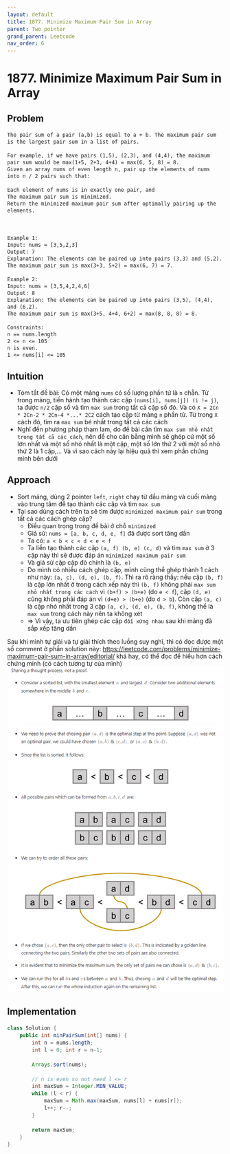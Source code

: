 ```yaml
---
layout: default
title: 1877. Minimize Maximum Pair Sum in Array
parent: Two pointer
grand_parent: Leetcode
nav_order: 6
---
```


# 1877. Minimize Maximum Pair Sum in Array

## Problem
```agsl
The pair sum of a pair (a,b) is equal to a + b. The maximum pair sum is the largest pair sum in a list of pairs.

For example, if we have pairs (1,5), (2,3), and (4,4), the maximum pair sum would be max(1+5, 2+3, 4+4) = max(6, 5, 8) = 8.
Given an array nums of even length n, pair up the elements of nums into n / 2 pairs such that:

Each element of nums is in exactly one pair, and
The maximum pair sum is minimized.
Return the minimized maximum pair sum after optimally pairing up the elements.

 

Example 1:
Input: nums = [3,5,2,3]
Output: 7
Explanation: The elements can be paired up into pairs (3,3) and (5,2).
The maximum pair sum is max(3+3, 5+2) = max(6, 7) = 7.

Example 2:
Input: nums = [3,5,4,2,4,6]
Output: 8
Explanation: The elements can be paired up into pairs (3,5), (4,4), and (6,2).
The maximum pair sum is max(3+5, 4+4, 6+2) = max(8, 8, 8) = 8.
 
Constraints:
n == nums.length
2 <= n <= 105
n is even.
1 <= nums[i] <= 105
```
## Intuition
- Tóm tắt đề bài: Có một mảng `nums` có số lượng phần tử là `n` chẵn. Từ trong mảng, tiến hành tạo thành 
các cặp `(nums[i], nums[j]) (i != j)`, ta được `n/2` cặp số và tìm `max sum` trong tất cả cặp số đó. 
Và có `X = 2Cn * 2Cn-2 * 2Cn-4 *...* 2C2` cách tạo cặp từ mảng `n` phần tử.
Từ trong `X` cách đó, tìm ra `max sum` bé nhất trong tất cả các cách
- Nghĩ đến phương pháp tham lam, do đề bài cần tìm `max sum nhỏ nhất trong tất cả các cách`, nên để cho cân bằng
mình sẽ ghép  cứ một số lớn nhất và một số nhỏ nhất là một cặp, một số lớn thứ 2 với một số nhỏ thứ 2 là 1 cặp,... Và vì sao cách này lại hiệu quả thì xem phần chứng minh bên dưới

## Approach
- Sort mảng, dùng 2 pointer `left`, `right` chạy từ đầu mảng và cuối mảng vào trung tâm để tạo thành các cặp và tìm `max sum`
- Tại sao dùng cách trên ta sẽ tìm được `minimized maximum pair sum` trong tất cả các cách ghép cặp?
  * Điều quan trọng trong đề bài ở chỗ `minimized`
  * Giả sử: `nums = [a, b, c, d, e, f]` đã được sort tăng dần
  * Ta có: `a < b < c < d < e < f`
  * Ta liền tạo thành các cặp `(a, f) (b, e) (c, d)` và tìm `max sum` ở 3 cặp này thì sẽ được đáp án `minimized maximum pair sum `
  * Và giả sử cặp cặp đó chính là `(b, e)`
  * Do mình có nhiều cách ghép cặp, mình cũng thể ghép thành 1 cách như này: `(a, c), (d, e), (b, f)`. Thì ra rõ ràng thấy: nếu cặp `(b, f)` 
  là cặp lớn nhất ở trong cách xếp này thì `(b, f)` không phải `max sum nhỏ nhất trong các cách` vì `(b+f) > (b+e)` (do `e < f`), cặp `(d, e)` cũng không phải đáp án vì `(d+e) > (b+e)` (do `d > b`). Còn cặp `(a, c)` là cặp nhỏ nhất trong 3 cặp `(a, c), (d, e), (b, f)`, không thể là `max sum` trong cách này nên ta không xét
  * => Vì vậy, ta ưu tiên ghép các cặp `đối xứng nhau` sau khi mảng đã sắp xếp tăng dần

Sau khi mình tự giải và tự giải thích theo luồng suy nghĩ, thì có đọc được một số comment
ở phần solution này: https://leetcode.com/problems/minimize-maximum-pair-sum-in-array/editorial/
khá hay, có thể đọc để hiểu hơn cách chứng minh (có cách tương tự của mình)
![](./assets/1877.1.png)
## Implementation

```java
class Solution {
    public int minPairSum(int[] nums) {
        int n = nums.length;
        int l = 0; int r = n-1;

        Arrays.sort(nums);

        // n is even so not need l <= r
        int maxSum = Integer.MIN_VALUE;
        while (l < r) {
            maxSum = Math.max(maxSum, nums[l] + nums[r]);
            l++; r--;
        }

        return maxSum;
    }
}
```